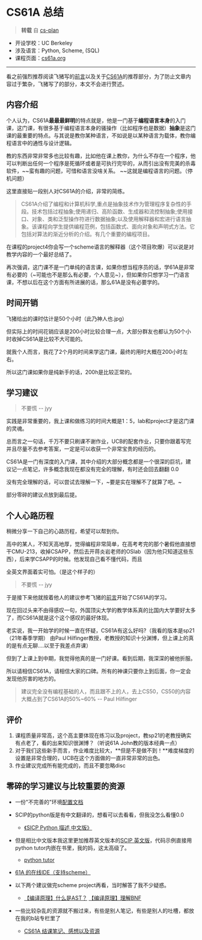 # CS61A 总结

> **转载** 自 [cs-plan](https://cs-plan.com/%E5%9F%BA%E7%A1%80%E6%B7%B1%E5%85%A5/%E8%AF%BE%E7%A8%8B%E6%8E%A8%E8%8D%90/%E4%BD%93%E7%B3%BB%E7%BB%93%E6%9E%84/UCBCS61A/)

-   开设学校：UC Berkeley
-   涉及语言：Python, Scheme, (SQL)
-   课程页面：[cs61a.org](https://cs61a.org/)

___

看之前强烈推荐阅读飞猪写的[前言](https://csdiy.wiki/)以及关于[CS61A](https://csdiy.wiki/%E7%BC%96%E7%A8%8B%E5%85%A5%E9%97%A8/CS61A/)的推荐部分，为了防止文章内容过于繁杂，飞猪写了的部分，本文不会进行赘述。

## 内容介绍

个人认为，CS61A**最最最鲜明**的特点就是，他是一门基于**编程语言本身**的入门课，这门课，有很多基于编程语言本身的骚操作（比如程序也是数据）**抽象**是这门课的最重要的特点。与其说是教你某种语言，不如说是以某种语言为载体，教你编程语言中的通性与设计逻辑。

教的东西非常非常多也比较有趣，比如他在课上教你，为什么不存在一个程序，他可以判断出任何一个程序是死循环或者是可执行完毕的，从而引出没有完美的杀毒软件，~~蛮有趣的问题，可惜和语言没啥关系。 ~~这就是编程语言的问题。（停机问题）

这里直接贴一段别人对CS61A的介绍，非常的简练。

> CS61A介绍了编程和计算机科学,重点是抽象技术作为管理程序复杂性的手段。技术包括过程抽象;使用递归、高阶函数、生成器和流控制抽象;使用接口、对象、类和泛型操作符进行数据抽象;以及使用解释器和宏进行语言抽象。该课程向学生提供编程范例，包括函数式、面向对象和声明式方法。它包括对算法的渐近分析的介绍。有几个重要的编程项目。

在课程的project4你会写一个scheme语言的解释器（这个项目吹爆）可以说是对教学内容的一个最好总结了。

再次强调，这门课不是一门单纯的语言课，如果你想当程序员的话，学61A是非常有必要的（~可能也不是那么有必要，个人意见~），但如果你只想学习一门语言课，不想以后在这个方面有所进展的话，那么61A是没有必要学的。

## 时间开销

飞猪给出的课时估计是50个小时（此乃神人也.jpg）

但实际上的时间花销应该是200小时比较合理一点，大部分群友也都认为50个小时收掉CS61A是比较不大可能的。

就我个人而言，我花了2个月的时间来学这门课，最终的用时大概在200小时左右。

所以这门课如果你是纯新手的话，200h是比较正常的。

## 学习建议

> 不要慌 -- jyy

实践是非常重要的，我上课和做练习的时间大概是1：5，lab和project才是这门课的灵魂。

总而言之一句话，千万不要只刷课不谢作业，UCB的配套作业，只要你跟着写完并且尽量不去参考答案，一定是可以收获一个非常宝贵的经历的。

CS61A是一门有深度的入门课，其中介绍的大部分概念都是一个很深的巨坑，建议记一点笔记，许多概念我现在都没有完全的理解，有时还会回去翻翻 0.0

没有完全理解的话，可以尝试去理解一下，~要是实在理解不了就算了吧。~

部分零碎的建议点放到最后提。

## 个人心路历程

稍微分享一下自己的心路历程，希望可以帮到你。

高中的某人，不知天高地厚，觉得编程非常简单，在高考考完的那个暑假他直接想干CMU-213，收掉CSAPP，然后去开蒋炎岩老师的OSlab（因为他只知道这些东西），后来学CSAPP的时候。他发现自己看不懂代码，而且

全英文界面着实可怕。（是这个样子的）

> 不要慌 -- jyy

于是接下来他就按着他人的建议参考飞猪的[前言](https://csdiy.wiki/)开始了CS61A的学习。

现在回过头来不由得感叹一句，外国顶尖大学的教学体系真的比国内大学要好太多了，而CS61A就是这个这个感叹的最好体现。

老实说，我一开始学的时候一直在怀疑，CS61A有这么好吗?（我看的版本是sp21（21年春季学期） 由Paul Hilfinger教授，老教授的知识十分渊博，但上课上的真的是有点无聊....以至于我差点弃课）

但到了上课上到中期，我觉得他真的是一门好课。看到后期，我深深的被他折服。

所以请相信CS61A，请相信大家的口碑。所有的神课只要你上到后面，你一定会发现他厉害的地方的。

> 建议完全没有编程基础的人，而且跟不上的人，去上CS50，CS50的内容大概占到了CS61A的50%~60% -- Paul Hilfinger

## 评价

1.  课程质量非常高，这个高主要体现在练习以及project，教sp21的老教授确实有点老了，看的出来知识很渊博？（听说61A John教的版本经典一点）
2.  对于我们这些新手而言，作业难度比较大，**但是不是做不到！**难度梯度的设置是非常合理的，UCB在这个方面做的一直非常非常的出色。
3.  作业建议完成所有能完成的，而且不要忽略disc

## 零碎的学习建议与比较重要的资源

-   一份"不完善的"环境[配置文档](https://docs.qq.com/pdf/DWUVnU09lUWtPaHVh)
    
-   SCIP的python版是有中文翻译的，想看可以去看看，但我没怎么看懂0.0
    
    -   [《SICP Python 描述 中文版》](https://www.bookstack.cn/read/sicp-py-zh/2.1.md)
-   但是相比中文版本我这里更加推荐英文版本的[SCIP 英文版](http://composingprograms.com/pages/11-getting-started.html)，代码示例直接用python tutor内嵌在书里，我的妈，这太高级了。
    
    -   [python tutor](https://pythontutor.com/composingprograms.html#mode=edit)
-   [61A 的在线IDE（支持scheme）](https://code.cs61a.org/)
-   以下两个建议做完scheme project再看，当时解答了我不少疑惑。
    -   [【编译原理】什么是AST？](https://blog.csdn.net/u012790503/article/details/114479265) [【编译原理】理解BNF](https://blog.csdn.net/u012790503/article/details/112859204)
-   一些比较杂乱的资源就不搬过来，有些是别人笔记，有些是别人的吐槽，都放在我的b站专栏里了
    -   [CS61A 结课笔记、感想以及资源](https://www.bilibili.com/read/cv18152970)